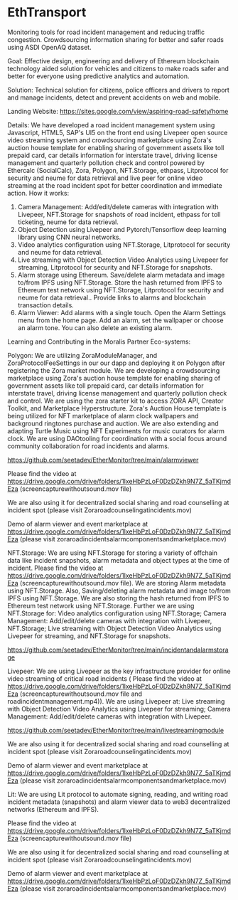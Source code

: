 # EthTransport
Monitoring tools for road incident management and reducing traffic congestion. Crowdsourcing information sharing for better and safer roads using ASDI OpenAQ dataset.

Goal: Effective design, engineering and delivery of Ethereum blockchain technology aided solution for vehicles and citizens to make roads safer and better for everyone using predictive analytics and automation. 

Solution: Technical solution for citizens, police officers and drivers to report and manage incidents, detect and prevent accidents on web and mobile.

Landing Website: https://sites.google.com/view/aspiring-road-safety/home

Details: We have developed a road incident management system using Javascript, HTML5, SAP's UI5 on the front end using Livepeer open source video streaming system and crowdsourcing marketplace using Zora's auction house template for enabling sharing of government assets like toll prepaid card, car details information for interstate travel, driving license management and quarterly pollution check and control powered by Ethercalc (SocialCalc), Zora, Polygon, NFT.Storage, ethpass, Litprotocol for security and neume for data retrieval and live peer for online video streaming at the road incident spot for better coordination and immediate action.
How it works:
1. Camera Management: Add/edit/delete cameras with integration with Livepeer, NFT.Storage for snapshots of road incident, ethpass for toll ticketing, neume for data retrieval.
2. Object Detection using Livepeer and Pytorch/Tensorflow deep learning library using CNN neural networks.
3.  Video analytics configuration using NFT.Storage, Litprotocol for security and neume for data retrieval.
4. Live streaming with Object Detection Video Analytics using Livepeer for streaming, Litprotocol for security and NFT.Storage for snapshots.
5. Alarm storage using Ethereum. Save/delete alarm metadata and image to/from IPFS using NFT.Storage. Store the hash returned from IPFS to Ethereum test network using  NFT.Storage, Litprotocol for security and neume for data retrieval.. Provide links to alarms and blockchain transaction details.
6. Alarm Viewer: Add alarms with a single touch.
Open the Alarm Settings menu from the home page.
Add an alarm, set the wallpaper or choose an alarm tone.
You can also delete an existing alarm.


Learning and Contributing in the Moralis Partner Eco-systems:

Polygon: We are utilizing ZoraModuleManager, and ZoraProtocolFeeSettings in our our dapp and deploying it on Polygon after registering the Zora market module. We are developing a crowdsourcing marketplace using Zora's auction house template for enabling sharing of government assets like toll prepaid card, car details information for interstate travel, driving license management and quarterly pollution check and control. We are using the zora starter kit to access  ZORA API, Creator Toolkit, and Marketplace Hyperstructure. Zora's Auction House template is being utilized for NFT marketplace of alarm clock wallpapers and background ringtones purchase and auction.
We are also extending and adapting Turtle Music using NFT Experiments for music curators for alarm clock.
We are using DAOtooling for coordination with a social focus around community collaboration for road incidents and alarms.

https://github.com/seetadev/EtherMonitor/tree/main/alarmviewer

Please find the video at https://drive.google.com/drive/folders/1lxeHbPzLoF0DzDZkh9N7Z_5aTKjmdEza (screencapturewithoutsound.mov file)

We are also using it for decentralized social sharing and road counselling at  incident spot (please visit  Zoraroadcounselingatincidents.mov)

Demo of alarm viewer and event marketplace at https://drive.google.com/drive/folders/1lxeHbPzLoF0DzDZkh9N7Z_5aTKjmdEza  (please visit zoraroadincidentsalarmcomponentsandmarketplace.mov)


NFT.Storage:
We are using NFT.Storage  for storing a variety of offchain data like incident snapshots, alarm metadata and object types at the time of incident. Please find the video at https://drive.google.com/drive/folders/1lxeHbPzLoF0DzDZkh9N7Z_5aTKjmdEza (screencapturewithoutsound.mov file). We are storing Alarm metadata using NFT.Storage. Also, Saving/deleting alarm metadata and image to/from IPFS using NFT.Storage. We are also storing the hash returned from IPFS to Ethereum test network using  NFT.Storage.
 Further we are using NFT.Storage for: Video analytics configuration using NFT.Storage; Camera Management: Add/edit/delete cameras with integration with Livepeer, NFT.Storage; Live streaming with Object Detection Video Analytics using Livepeer for streaming, and NFT.Storage for snapshots.

https://github.com/seetadev/EtherMonitor/tree/main/incidentandalarmstorage


Livepeer: 
We are using Livepeer as the key infrastructure provider for online video streaming of critical road incidents ( Please find the video at https://drive.google.com/drive/folders/1lxeHbPzLoF0DzDZkh9N7Z_5aTKjmdEza (screencapturewithoutsound.mov file and roadincidentmanagement.mp4)). We are using Livepeer at: Live streaming with Object Detection Video Analytics using Livepeer for streaming; Camera Management: Add/edit/delete cameras with integration with Livepeer.

https://github.com/seetadev/EtherMonitor/tree/main/livestreamingmodule

We are also using it for decentralized social sharing and road counselling at  incident spot (please visit  Zoraroadcounselingatincidents.mov)

Demo of alarm viewer and event marketplace at https://drive.google.com/drive/folders/1lxeHbPzLoF0DzDZkh9N7Z_5aTKjmdEza  (please visit zoraroadincidentsalarmcomponentsandmarketplace.mov)



Lit: We are using Lit protocol to  automate signing, reading, and writing road incident metadata (snapshots) and alarm viewer data to web3 decentralized networks (Ethereum and IPFS). 

Please find the video at https://drive.google.com/drive/folders/1lxeHbPzLoF0DzDZkh9N7Z_5aTKjmdEza (screencapturewithoutsound.mov file)

We are also using it for decentralized social sharing and road counselling at  incident spot (please visit  Zoraroadcounselingatincidents.mov)

Demo of alarm viewer and event marketplace at https://drive.google.com/drive/folders/1lxeHbPzLoF0DzDZkh9N7Z_5aTKjmdEza  (please visit zoraroadincidentsalarmcomponentsandmarketplace.mov)

